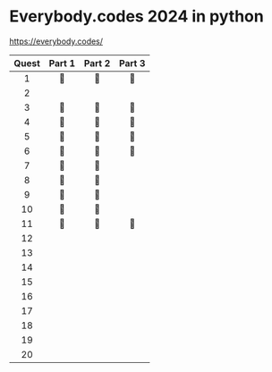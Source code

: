 # Everybody.codes 2024 in python

https://everybody.codes/

| Quest | Part 1 | Part 2 | Part 3 |
|:-----:|:------:|:------:|:------:|
|  1    |   🦆   |   🦆   |   🦆   |
|  2    |        |        |        |
|  3    |   🦆   |   🦆   |   🦆   |
|  4    |   🦆   |   🦆   |   🦆   |
|  5    |   🦆   |   🦆   |   🦆   |
|  6    |   🦆   |   🦆   |   🦆   |
|  7    |   🦆   |   🦆   |        |
|  8    |   🦆   |   🦆   |        |
|  9    |   🦆   |   🦆   |        |
| 10    |   🦆   |   🦆   |        |
| 11    |   🦆   |   🦆   |    🦆  |
| 12    |        |        |        |
| 13    |        |        |        |
| 14    |        |        |        |
| 15    |        |        |        |
| 16    |        |        |        |
| 17    |        |        |        |  
| 18    |        |        |        |
| 19    |        |        |        |
| 20    |        |        |        |

